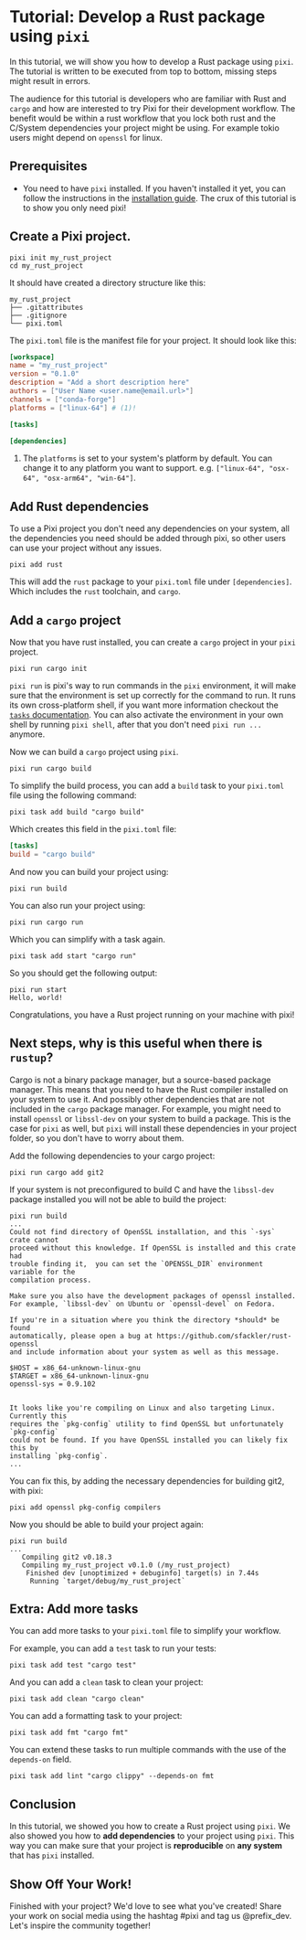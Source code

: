 # Tutorial: Develop a Rust package using `pixi`

In this tutorial, we will show you how to develop a Rust package using `pixi`.
The tutorial is written to be executed from top to bottom, missing steps might result in errors.

The audience for this tutorial is developers who are familiar with Rust and `cargo` and how are interested to try Pixi for their development workflow.
The benefit would be within a rust workflow that you lock both rust and the C/System dependencies your project might be using. For example tokio users might depend on `openssl` for linux.


## Prerequisites

- You need to have `pixi` installed. If you haven't installed it yet, you can follow the instructions in the [installation guide](../index.md).
  The crux of this tutorial is to show you only need pixi!

## Create a Pixi project.

```shell
pixi init my_rust_project
cd my_rust_project
```

It should have created a directory structure like this:

```shell
my_rust_project
├── .gitattributes
├── .gitignore
└── pixi.toml
```

The `pixi.toml` file is the manifest file for your project. It should look like this:

```toml  title="pixi.toml"
[workspace]
name = "my_rust_project"
version = "0.1.0"
description = "Add a short description here"
authors = ["User Name <user.name@email.url>"]
channels = ["conda-forge"]
platforms = ["linux-64"] # (1)!

[tasks]

[dependencies]
```

1. The `platforms` is set to your system's platform by default. You can change it to any platform you want to support. e.g. `["linux-64", "osx-64", "osx-arm64", "win-64"]`.

## Add Rust dependencies

To use a Pixi project you don't need any dependencies on your system, all the dependencies you need should be added through pixi, so other users can use your project without any issues.
```shell
pixi add rust
```

This will add the `rust` package to your `pixi.toml` file under `[dependencies]`.
Which includes the `rust` toolchain, and `cargo`.

## Add a `cargo` project
Now that you have rust installed, you can create a `cargo` project in your `pixi` project.
```shell
pixi run cargo init
```

`pixi run` is pixi's way to run commands in the `pixi` environment, it will make sure that the environment is set up correctly for the command to run.
It runs its own cross-platform shell, if you want more information checkout the [`tasks` documentation](../environments/advanced_tasks.md).
You can also activate the environment in your own shell by running `pixi shell`, after that you don't need `pixi run ...` anymore.

Now we can build a `cargo` project using `pixi`.
```shell
pixi run cargo build
```
To simplify the build process, you can add a `build` task to your `pixi.toml` file using the following command:
```shell
pixi task add build "cargo build"
```
Which creates this field in the `pixi.toml` file:
```toml title="pixi.toml"
[tasks]
build = "cargo build"
```

And now you can build your project using:
```shell
pixi run build
```

You can also run your project using:
```shell
pixi run cargo run
```
Which you can simplify with a task again.
```shell
pixi task add start "cargo run"
```

So you should get the following output:
```shell
pixi run start
Hello, world!
```

Congratulations, you have a Rust project running on your machine with pixi!

## Next steps, why is this useful when there is `rustup`?
Cargo is not a binary package manager, but a source-based package manager.
This means that you need to have the Rust compiler installed on your system to use it.
And possibly other dependencies that are not included in the `cargo` package manager.
For example, you might need to install `openssl` or `libssl-dev` on your system to build a package.
This is the case for `pixi` as well, but `pixi` will install these dependencies in your project folder, so you don't have to worry about them.

Add the following dependencies to your cargo project:
```shell
pixi run cargo add git2
```

If your system is not preconfigured to build C and have the `libssl-dev` package installed you will not be able to build the project:
```shell
pixi run build
...
Could not find directory of OpenSSL installation, and this `-sys` crate cannot
proceed without this knowledge. If OpenSSL is installed and this crate had
trouble finding it,  you can set the `OPENSSL_DIR` environment variable for the
compilation process.

Make sure you also have the development packages of openssl installed.
For example, `libssl-dev` on Ubuntu or `openssl-devel` on Fedora.

If you're in a situation where you think the directory *should* be found
automatically, please open a bug at https://github.com/sfackler/rust-openssl
and include information about your system as well as this message.

$HOST = x86_64-unknown-linux-gnu
$TARGET = x86_64-unknown-linux-gnu
openssl-sys = 0.9.102


It looks like you're compiling on Linux and also targeting Linux. Currently this
requires the `pkg-config` utility to find OpenSSL but unfortunately `pkg-config`
could not be found. If you have OpenSSL installed you can likely fix this by
installing `pkg-config`.
...
```
You can fix this, by adding the necessary dependencies for building git2, with pixi:
```shell
pixi add openssl pkg-config compilers
```

Now you should be able to build your project again:
```shell
pixi run build
...
   Compiling git2 v0.18.3
   Compiling my_rust_project v0.1.0 (/my_rust_project)
    Finished dev [unoptimized + debuginfo] target(s) in 7.44s
     Running `target/debug/my_rust_project`
```

## Extra: Add more tasks
You can add more tasks to your `pixi.toml` file to simplify your workflow.

For example, you can add a `test` task to run your tests:
```shell
pixi task add test "cargo test"
```

And you can add a `clean` task to clean your project:
```shell
pixi task add clean "cargo clean"
```

You can add a formatting task to your project:
```shell
pixi task add fmt "cargo fmt"
```

You can extend these tasks to run multiple commands with the use of the `depends-on` field.
```shell
pixi task add lint "cargo clippy" --depends-on fmt
```

## Conclusion
In this tutorial, we showed you how to create a Rust project using `pixi`.
We also showed you how to **add dependencies** to your project using `pixi`.
This way you can make sure that your project is **reproducible** on **any system** that has `pixi` installed.


## Show Off Your Work!
Finished with your project?
We'd love to see what you've created!
Share your work on social media using the hashtag #pixi and tag us @prefix_dev.
Let's inspire the community together!

